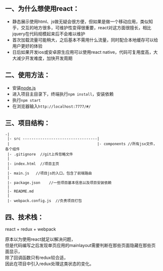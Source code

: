 ## 一、为什么想使用react：
- 静态展示使用html、js做无疑会很方便，但如果是做一个移动应用，类似知乎，交互的地方很多，可维护性变得很重要，react对这方面很擅长，相比jquery在代码规模起来后不会难以维护
- 首次加载流量可能稍大，之后基本不需用什么流量，同时配合本地缓存可以给用户更好的体验
- 日后如果开发ios或安卓原生应用可以使用react native，代码可复用度高，大大减少开发难度，加快开发周期

## 二、使用方法：
- 安装[node.js](http://nodejs.cn/)
- 进入项目主目录下，终端执行```npm install```，安装依赖
- 执行```npm start```
- 在浏览器输入```http://localhost:7777/#/```

## 三、项目结构：
```
-|
 |- src ----------------------------------|
 |                                        |- components //所有jsx文件，各个组件
 |- .gitignore  //git上传忽略文件           
 |
 |- index.html  //项目主页
 |
 |- main.js   //项目js的入口，包含了前端路由
 |
 |- package.json    //一些项目基本信息以及项目安装依赖
 |
 |- README.md
 |
 |- webpack.config.js  //负责项目打包
```

## 四、技术栈：
 react + redux + webpack
  
原本以为使用react就足以解决问题，  
但是代码编写之后发现单页应用的mainlayout需要判断在那些页面隐藏在那些页面显示，  
除了回调函数只有redux较合适，  
因此在项目中引入redux处理这类状态的变化。
